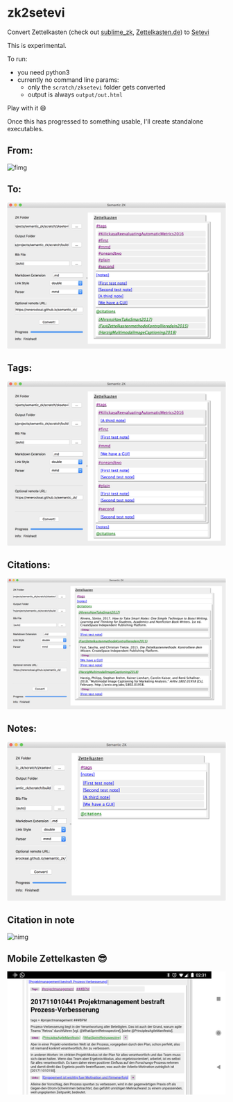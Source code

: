 # zk2setevi

Convert Zettelkasten (check out [sublime_zk](https://github.com/renerocksai/sublime_zk), [Zettelkasten.de](https://zettelkasten.de)) to [Setevi](http://felixbenzbaldas.de/setevi/)

This is experimental. 

To run:

* you need python3
* currently no command line params: 
    * only the `scratch/zksetevi` folder gets converted
    * output is always `output/out.html`

Play with it :smile:

Once this has progressed to something usable, I'll create standalone executables.

## From:

![fimg](img/zettelkasten.png)

## To:

![img](img/main_nodes.png)

## Tags:

![img](img/just_tagging.png)

## Citations:

![img](img/just_citing.png)

## Notes:

![img](img/just_noting.png)

## Citation in note
![nimg](img/tags_n_cites.png)

## Mobile Zettelkasten :sunglasses:

![rimg](img/android_screenshot.png)

